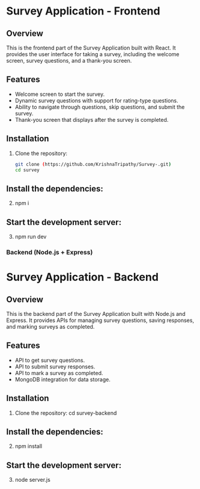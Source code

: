 # Survey Application - Frontend

## Overview

This is the frontend part of the Survey Application built with React. It provides the user interface for taking a survey, including the welcome screen, survey questions, and a thank-you screen.

## Features

- Welcome screen to start the survey.
- Dynamic survey questions with support for rating-type questions.
- Ability to navigate through questions, skip questions, and submit the survey.
- Thank-you screen that displays after the survey is completed.

## Installation

1. Clone the repository:
   ```bash
   git clone (https://github.com/KrishnaTripathy/Survey-.git)
   cd survey
   
## Install the dependencies:
2.   npm i
## Start the development server:
3.  npm run dev




### Backend (Node.js + Express)


# Survey Application - Backend

## Overview

This is the backend part of the Survey Application built with Node.js and Express. It provides APIs for managing survey questions, saving responses, and marking surveys as completed.

## Features

- API to get survey questions.
- API to submit survey responses.
- API to mark a survey as completed.
- MongoDB integration for data storage.

## Installation

1. Clone the repository:
  cd survey-backend

## Install the dependencies:

2. npm install
   
## Start the development server:
3.  node server.js


   

